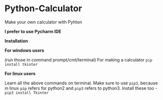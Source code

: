 # Python-Calculator
Make your own calculator with Pyhton

**I prefer to use Pycharm IDE**

**Installation**

**For windows users**

(run those in command prompt/cmt/terminal) For making a calculator `pip install tkinter`

**For linux users**

Learn all the above commands on terminal. Make sure to use `pip3`, because in linux `pip` refers for python2 and `pip3` refers to python3. Install these too - `pip3 install Tkinter`

